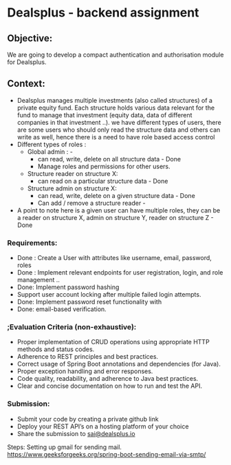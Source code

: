 # Dealsplus - backend assignment

## **Objective**:

We are going to develop a compact authentication and authorisation module for Dealsplus.

## Context:

- Dealsplus manages multiple investments (also called structures) of a private equity fund. Each structure holds various data relevant for the fund to manage that investment (equity data, data of different companies in that investment ..). we have different types of users, there are some users who should only read the structure data and others can write as well, hence there is a need to have role based access control
- Different types of roles :
    - Global admin : - 
        - can read, write, delete on all structure data - Done
        - Manage roles and permissions for other users.
    - Structure reader on structure X:
        - can read on a particular structure data - Done
    - Structure admin on structure X:
        - can read, write, delete on a given structure data - Done
        - Can add / remove a structure reader - 
- A point to note here is a given user can have multiple roles, they can be a reader on structure X, admin on structure Y, reader on structure Z - Done

### Requirements:

- Done : Create a User with attributes like username, email, password, roles
- Done : Implement relevant endpoints for user registration, login, and role management .. 
- Done: Implement password hashing
- Support user account locking after multiple failed login attempts.
- Done: Implement password reset functionality with 
- Done: email-based verification.

### **;Evaluation Criteria (non-exhaustive):**

- Proper implementation of CRUD operations using appropriate HTTP methods and status codes.
- Adherence to REST principles and best practices.
- Correct usage of Spring Boot annotations and dependencies (for Java).
- Proper exception handling and error responses.
- Code quality, readability, and adherence to Java best practices.
- Clear and concise documentation on how to run and test the API.

### Submission:

- Submit your code by creating a private github link
- Deploy your REST API’s on a hosting platform of your choice
- Share the submission to sai@dealsplus.io


Steps:
Setting up gmail for sending mail. 
https://www.geeksforgeeks.org/spring-boot-sending-email-via-smtp/